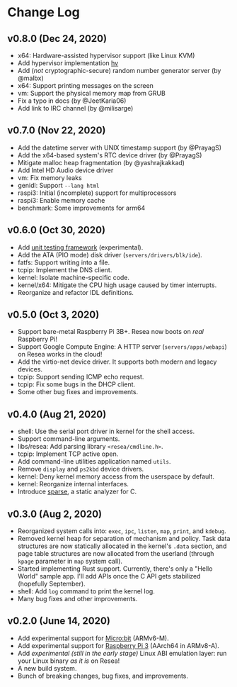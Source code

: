 # Change Log

## v0.8.0 (Dec 24, 2020)
- x64: Hardware-assisted hypervisor support (like Linux KVM)
- Add hypervisor implementation [hv](https://resea.org/docs/servers/hv.html)
- Add (*not* cryptographic-secure) random number generator server (by @malbx)
- x64: Support printing messages on the screen
- vm: Support the physical memory map from GRUB
- Fix a typo in docs (by @JeetKaria06)
- Add link to IRC channel (by @milisarge)

## v0.7.0 (Nov 22, 2020)
- Add the datetime server with UNIX timestamp support (by @PrayagS)
- Add the x64-based system's RTC device driver (by @PrayagS)
- Mitigate malloc heap fragmentation (by @yashrajkakkad)
- Add Intel HD Audio device driver
- vm: Fix memory leaks
- genidl: Support `--lang html`
- raspi3: Initial (incomplete) support for multiprocessors
- raspi3: Enable memory cache
- benchmark: Some improvements for arm64

## v0.6.0 (Oct 30, 2020)
- Add [unit testing framework](https://resea.org/docs/userspace/unit-test.html) (experimental).
- Add the ATA (PIO mode) disk driver (`servers/drivers/blk/ide`).
- fatfs: Support writing into a file.
- tcpip: Implement the DNS client.
- kernel: Isolate machine-specific code.
- kernel/x64: Mitigate the CPU high usage caused by timer interrupts.
- Reorganize and refactor IDL definitions.

## v0.5.0 (Oct 3, 2020)
- Support bare-metal Raspberry Pi 3B+. Resea now boots on *real* Raspberry Pi!
- Support Google Compute Engine: A HTTP server (`servers/apps/webapi`) on Resea works in the cloud!
- Add the virtio-net device driver. It supports both modern and legacy devices.
- tcpip: Support sending ICMP echo request.
- tcpip: Fix some bugs in the DHCP client.
- Some other bug fixes and improvements.

## v0.4.0 (Aug 21, 2020)
- shell: Use the serial port driver in kernel for the shell access.
- Support command-line arguments.
- libs/resea: Add parsing library `<resea/cmdline.h>`.
- tcpip: Implement TCP active open.
- Add command-line utilities application named `utils`.
- Remove `display` and `ps2kbd` device drivers.
- kernel: Deny kernel memory access from the userspace by default.
- kernel: Reorganize internal interfaces.
- Introduce [sparse](https://www.kernel.org/doc/html/v4.12/dev-tools/sparse.html), a static analyzer for C.

## v0.3.0 (Aug 2, 2020)
- Reorganized system calls into: `exec`, `ipc`, `listen`, `map`, `print`, and `kdebug`.
- Removed kernel heap for separation of mechanism and policy. Task data structures
  are now statically allocated in the kernel's `.data` section, and page table
  structures are now allocated from the userland (through `kpage` parameter in `map` system call).
- Started implementing Rust support. Currently, there's only a "Hello World"
  sample app. I'll add APIs once the C API gets stabilized (hopefully September).
- shell: Add `log` command to print the kernel log.
- Many bug fixes and other improvements.

## v0.2.0 (June 14, 2020)
- Add experimental support for [Micro:bit](https://microbit.org) (ARMv6-M).
- Add experimental support for [Raspberry Pi 3](https://www.raspberrypi.org/products/raspberry-pi-3-model-b-plus/) (AArch64 in ARMv8-A).
- Add *experimental (still in the early stage)* Linux ABI emulation layer: run your Linux binary *as it is* on Resea!
- A new build system.
- Bunch of breaking changes, bug fixes, and improvements.
